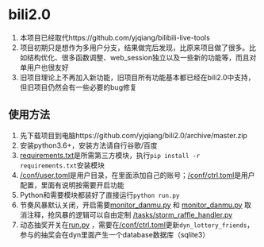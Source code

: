 bili2.0  
========
1. 本项目已经取代https://github.com/yjqiang/bilibili-live-tools  
2. 项目初期只是想作为多用户分支，结果做完后发现，比原来项目做了很多。比如结构优化、很多函数调整、web_session独立以及一些新的功能等，而且对单用户也很友好  
3. 旧项目理论上不再加入新功能，旧项目所有功能基本都已经在bili2.0中支持，但旧项目仍然会有一些必要的bug修复  


使用方法
-------
1. 先下载项目到电脑https://github.com/yjqiang/bili2.0/archive/master.zip
2. 安装python3.6+，安装方法请自行谷歌/百度
3. [requirements.txt](https://github.com/yjqiang/bili2.0/blob/master/requirements.txt)是所需第三方模块，执行`pip install -r requirements.txt`安装模块
4. [/conf/user.toml](https://github.com/yjqiang/bili2.0/blob/master/conf/user.toml)是用户目录，在里面添加自己的账号；[/conf/ctrl.toml](https://github.com/yjqiang/bili2.0/blob/master/conf/ctrl.toml)是用户配置，里面有说明按需要开启功能
5. Python和需要模块都装好了直接运行`python run.py`
6. 节奏风暴默认关闭，开启需要[monitor_danmu.py](https://github.com/yjqiang/bili2.0/blob/master/monitor_danmu.py#L82) 和 [monitor_danmu.py](https://github.com/yjqiang/bili2.0/blob/master/monitor_danmu.py#L182) 取消注释，抢风暴的逻辑可以自由定制 [/tasks/storm_raffle_handler.py](https://github.com/yjqiang/bili2.0/blob/master/tasks/storm_raffle_handler.py)
7. 动态抽奖开关在[run.py](https://github.com/yjqiang/bili2.0/blob/master/run.py#L98-L99) ，需要在[/conf/ctrl.toml](https://github.com/yjqiang/bili2.0/blob/master/conf/ctrl.toml)更新`dyn_lottery_friends`，参与的抽奖会在dyn里面产生一个database数据库（sqlite3）
